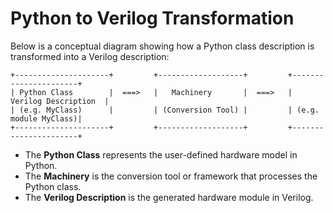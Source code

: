 # Python to Verilog Transformation

Below is a conceptual diagram showing how a Python class description is transformed into a Verilog description:

```
+---------------------+         +-------------------+         +----------------------+
| Python Class        |  ===>   |   Machinery       |  ===>   | Verilog Description  |
| (e.g. MyClass)      |         | (Conversion Tool) |         | (e.g. module MyClass)|
+---------------------+         +-------------------+         +----------------------+
```

- The **Python Class** represents the user-defined hardware model in Python.
- The **Machinery** is the conversion tool or framework that processes the Python class.
- The **Verilog Description** is the generated hardware module in Verilog.
